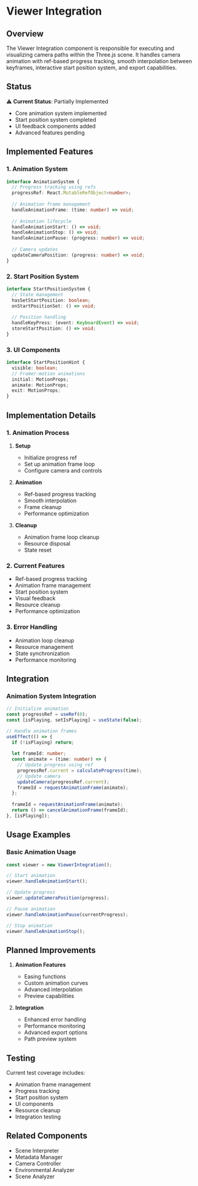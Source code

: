 # Viewer Integration

## Overview
The Viewer Integration component is responsible for executing and visualizing camera paths within the Three.js scene. It handles camera animation with ref-based progress tracking, smooth interpolation between keyframes, interactive start position system, and export capabilities.

## Status
⚠️ **Current Status**: Partially Implemented
- Core animation system implemented
- Start position system completed
- UI feedback components added
- Advanced features pending

## Implemented Features

### 1. Animation System
```typescript
interface AnimationSystem {
  // Progress tracking using refs
  progressRef: React.MutableRefObject<number>;
  
  // Animation frame management
  handleAnimationFrame: (time: number) => void;
  
  // Animation lifecycle
  handleAnimationStart: () => void;
  handleAnimationStop: () => void;
  handleAnimationPause: (progress: number) => void;
  
  // Camera updates
  updateCameraPosition: (progress: number) => void;
}
```

### 2. Start Position System
```typescript
interface StartPositionSystem {
  // State management
  hasSetStartPosition: boolean;
  onStartPositionSet: () => void;
  
  // Position handling
  handleKeyPress: (event: KeyboardEvent) => void;
  storeStartPosition: () => void;
}
```

### 3. UI Components
```typescript
interface StartPositionHint {
  visible: boolean;
  // Framer-motion animations
  initial: MotionProps;
  animate: MotionProps;
  exit: MotionProps;
}
```

## Implementation Details

### 1. Animation Process
1. **Setup**
   - Initialize progress ref
   - Set up animation frame loop
   - Configure camera and controls

2. **Animation**
   - Ref-based progress tracking
   - Smooth interpolation
   - Frame cleanup
   - Performance optimization

3. **Cleanup**
   - Animation frame loop cleanup
   - Resource disposal
   - State reset

### 2. Current Features
- Ref-based progress tracking
- Animation frame management
- Start position system
- Visual feedback
- Resource cleanup
- Performance optimization

### 3. Error Handling
- Animation loop cleanup
- Resource management
- State synchronization
- Performance monitoring

## Integration

### Animation System Integration
```typescript
// Initialize animation
const progressRef = useRef(0);
const [isPlaying, setIsPlaying] = useState(false);

// Handle animation frames
useEffect(() => {
  if (!isPlaying) return;
  
  let frameId: number;
  const animate = (time: number) => {
    // Update progress using ref
    progressRef.current = calculateProgress(time);
    // Update camera
    updateCamera(progressRef.current);
    frameId = requestAnimationFrame(animate);
  };
  
  frameId = requestAnimationFrame(animate);
  return () => cancelAnimationFrame(frameId);
}, [isPlaying]);
```

## Usage Examples

### Basic Animation Usage
```typescript
const viewer = new ViewerIntegration();

// Start animation
viewer.handleAnimationStart();

// Update progress
viewer.updateCameraPosition(progress);

// Pause animation
viewer.handleAnimationPause(currentProgress);

// Stop animation
viewer.handleAnimationStop();
```

## Planned Improvements
1. **Animation Features**
   - Easing functions
   - Custom animation curves
   - Advanced interpolation
   - Preview capabilities

2. **Integration**
   - Enhanced error handling
   - Performance monitoring
   - Advanced export options
   - Path preview system

## Testing
Current test coverage includes:
- Animation frame management
- Progress tracking
- Start position system
- UI components
- Resource cleanup
- Integration testing

## Related Components
- Scene Interpreter
- Metadata Manager
- Camera Controller
- Environmental Analyzer
- Scene Analyzer 